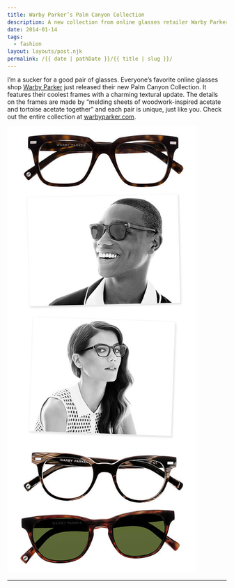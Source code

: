 ```yaml
---
title: Warby Parker’s Palm Canyon Collection
description: A new collection from online glasses retailer Warby Parker.
date: 2014-01-14
tags: 
  - fashion
layout: layouts/post.njk
permalink: /{{ date | pathDate }}/{{ title | slug }}/
---
```


I’m a sucker for a good pair of glasses. Everyone’s favorite online glasses shop [Warby Parker](http://www.warbyparker.com/eyeglasses) just released their new Palm Canyon Collection. It features their coolest frames with a charming textural update. The details on the frames are made by “melding sheets of woodwork-inspired acetate and tortoise acetate together” and each pair is unique, just like you. Check out the entire collection at [warbyparker.com](http://www.warbyparker.com/eyeglasses).

![](/img/warby-parker.jpg)

---

